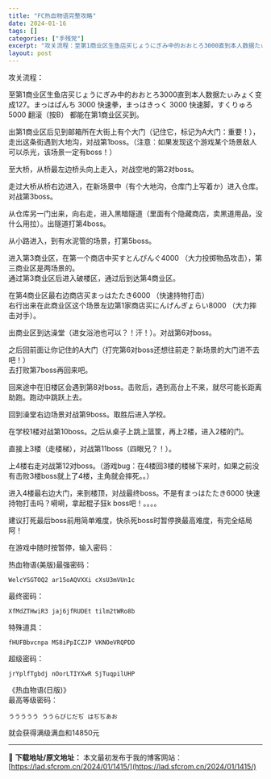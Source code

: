 ```yaml
---
title: "FC热血物语完整攻略"
date: 2024-01-16
tags: []
categories: ["手残党"]
excerpt: "攻关流程：至第1商业区生鱼店买じょうにぎみ中的おおとろ3000直到本人数据たぃみょく变成127。まっはぱんち 3000 快速拳，まっはきっく 3000 快速脚，すくりゅろ5000 翻滚（按B） 都能在第1商业区买到。出第1商业区后见到邮箱所在大街上有个大门（记住它，标记为A大门：重要！），走出这条街&hellip;"
layout: post
---
```


 <p>攻关流程：</p><p>至第1商业区生鱼店买じょうにぎみ中的おおとろ3000直到本人数据たぃみょく变成127。まっはぱんち 3000 快速拳，まっはきっく 3000 快速脚，すくりゅろ5000 翻滚（按B） 都能在第1商业区买到。</p><p>出第1商业区后见到邮箱所在大街上有个大门（记住它，标记为A大门：重要！），走出这条街遇到大地沟，对战第1boss。（注意：如果发现这个游戏某个场景敌人可以杀光，该场景一定有boss！）</p><p>至大桥，从桥最左边桥头向上走入，对战空地的第2对boss。</p><p>走过大桥从桥右边进入，在新场景中（有个大地沟，仓库门上写着か）进入仓库。对战第3boss。</p><p>从仓库另一门出来，向右走，进入黑暗隧道（里面有个隐藏商店，卖黑道用品，没什么用拉）。出隧道打第4boss。</p><p>从小路进入，到有水泥管的场景，打第5boss。</p><p>进入第3商业区，在第一个商店中买すとんぴんぐ4000 （大力投掷物品攻击），第三商业区是两场景的。<br>通过第3商业区后进入破楼区，通过后到达第4商业区。</p><p>在第4商业区最右边商店买まっはたたき6000 （快速持物打击）<br>右行出来在此商业区这个场景左边第1家商店买にんげんぎょらい8000 （大力摔击对手）。</p><p>出商业区到达澡堂（进女浴池也可以？！汗！）。对战第6对boss。</p><p>之后回前面让你记住的A大门（打完第6对boss还想往前走？新场景的大门进不去吧！）<br>去打败第7boss再回来吧。</p><p>回来途中在旧楼区会遇到第8对boss。击败后，遇到高台上不来，就尽可能长距离助跑。跑动中跳跃上去。</p><p>回到澡堂右边场景对战第9boss。取胜后进入学校。</p><p>在学校1楼对战第10boss。之后从桌子上跳上篮筐，再上2楼，进入2楼的门。</p><p>直接上3楼（走楼梯），对战第11boss（四眼兄？！）。</p><p>上4楼右走对战第12对boss。（游戏bug：在4楼回3楼的楼梯下来时，如果之前没有击败3楼boss就上了4楼，主角就会摔死。。）</p><p>进入4楼最右边大门，来到楼顶，对战最终boss。不是有まっはたたき6000 快速持物打击吗？嗬嗬，拿起棍子狂k boss吧！。。。。</p><p>建议打死最后boss前用简单难度，快杀死boss时暂停换最高难度，有完全结局阿！</p><p>在游戏中随时按暂停，输入密码：</p><p>热血物语(美版)最强密码：</p><pre><code>WelcYSGTOQ2 ar15oAQVXXi cXsU3mVUn1c </code></pre><p>最终密码：</p><pre><code>XfMdZTHwiR3 jaj6jfRUDEt tilm2tWRo8b </code></pre><p>特殊道具：</p><pre><code>fHUFBbvcnpa MS8iPpICZJP VKNOeVRQPDD </code></pre><p>超级密码：</p><pre><code>jrYplfTgbdj nOorLTIYXwR SjTuqpilUHP </code></pre><p>《热血物语(日版)》<br>最高等级密码：</p><pre><code>ううううう ううらびじだぢ はぢぢあお </code></pre><p>就会获得满级满血和14850元</p> </div> 

---
📖 **下载地址/原文地址：** 本文最初发布于我的博客网站：[https://lad.sfcrom.cn/2024/01/1415/](https://lad.sfcrom.cn/2024/01/1415/)
